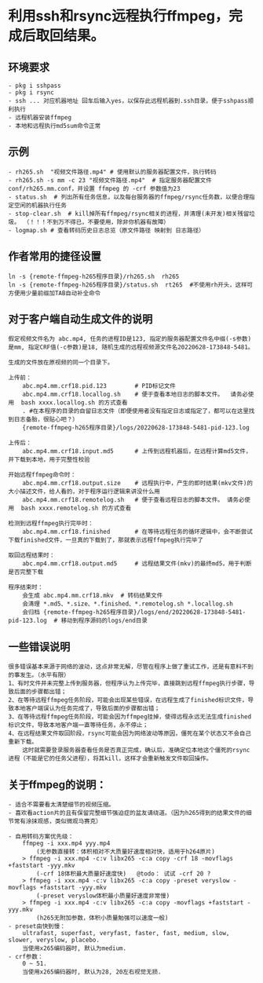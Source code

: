# 利用ssh和rsync远程执行ffmpeg，完成后取回结果。

## 环境要求
    - pkg i sshpass
    - pkg i rsync
    - ssh ... 对应机器地址 回车后输入yes，以保存此远程机器到.ssh目录，便于sshpass顺利执行
    - 远程机器安装ffmpeg
    - 本地和远程执行md5sum命令正常

## 示例

    - rh265.sh  "视频文件路径.mp4" # 使用默认的服务器配置文件，执行转码
    - rh265.sh -s mm -c 23 "视频文件路径.mp4"  # 指定服务器配置文件 conf/rh265.mm.conf，并设置 ffmpeg 的 -crf 参数值为23
    - status.sh  # 列出所有任务信息，以及每台服务器的ffmpeg/rsync任务数，以便合理指定空闲的机器执行任务
    - stop-clear.sh  # kill掉所有ffmpeg/rsync相关的进程，并清理(未开发)相关残留垃圾。 （！！！不到万不得已，不要使用，除非你机器有故障）
    - logmap.sh # 查看转码历史日志总览（原文件路径 映射到 日志路径）

## 作者常用的捷径设置
    ln -s {remote-ffmpeg-h265程序目录}/rh265.sh  rh265
    ln -s {remote-ffmpeg-h265程序目录}/status.sh  rt265  #不使用rh开头，这样可方便用少量前缀加TAB自动补全命令

## 对于客户端自动生成文件的说明
    假定视频文件名为 abc.mp4, 任务的进程ID是123, 指定的服务器配置文件名中缀(-s参数)是mm, 指定CRF值(-c参数)是18, 随机生成的远程视频源文件名20220628-173848-5481。
    
    生成的文件放在原视频的同一个目录下。
    
    上传前：
        abc.mp4.mm.crf18.pid.123        # PID标记文件
        abc.mp4.mm.crf18.locallog.sh    # 便于查看本地日志的脚本文件。  请务必使用  bash xxxx.locallog.sh 的方式查看
        . #在本程序的目录的自留日志文件（即便使用者没有指定日志或指定了，都可以在这里找到日志备胎，很贴心吧？）
        {remote-ffmpeg-h265程序目录}/logs/20220628-173848-5481-pid-123.log
        
    上传后：
        abc.mp4.mm.crf18.input.md5      # 上传到远程机器后，在远程计算md5文件，并下载到本地，用于完整性校验
        
    开始远程ffmpeg命令时：
        abc.mp4.mm.crf18.output.size    # 远程执行中，产生的即时结果(mkv文件)的大小描述文件，给人看的，对于程序运行逻辑来讲没什么用
        abc.mp4.mm.crf18.remotelog.sh   # 便于查看远程日志的脚本文件。 请务必使用  bash xxxx.remotelog.sh 的方式查看
        
    检测到远程ffmpeg执行完毕时：
        abc.mp4.mm.crf18.finished       # 在等待远程任务的循环逻辑中，会不断尝试下载finished文件，一旦真的下载到了，那就表示远程ffmpeg执行完毕了
        
    取回远程结果时：
        abc.mp4.mm.crf18.output.md5     # 远程结果文件(mkv)的最终md5，用于判断是否完整下载
        
    程序结束时：
        会生成 abc.mp4.mm.crf18.mkv  # 转码结果文件
        会清理 *.md5、*.size、*.finished、*.remotelog.sh *.locallog.sh
        会归档 {remote-ffmpeg-h265程序目录}/logs/end/20220628-173848-5481-pid-123.log  # 移动到程序源码的logs/end目录

## 一些错误说明
    很多错误基本来源于网络的波动，这点非常无解，尽管在程序上做了重试工作，还是有意料不到的事发生。（水平有限）
    1、有时文件并未完整上传到服务器，但程序认为上传完毕，直接跳到远程ffmpeg执行步骤，导致后面的步骤都出错；
    2、在等待远程ffmpeg任务阶段，可能会出现某些错误，在远程生成了finished标识文件，导致本地客户端误认为任务完成了，导致后面的步骤都出错；
    3、在等待远程ffmpeg任务阶段，可能会因为ffmpeg挂掉，使得远程永远无法生成finished标识文件，导致本地客户端一直等待任务，永不停止；
    4、在远程结果文件取回阶段，rsync可能会因为网络波动等原因，僵死在某个状态又不会自己重新下载。
        这时就需要登录服务器查看任务是否真正完成，确认后，准确定位本地这个僵死的rsync进程（不能是它的任务父进程），将其kill，这样才会重新触发文件取回操作。


## 关于ffmpeg的说明：
    - 适合不需要看太清楚细节的视频压缩。
    - 喜欢看action片的且有保留完整细节强迫症的盆友请绕道。（因为h265得到的结果文件的细节常有涂抹观感，类似微观马赛克）

    - 自用转码方案优先级：
        ffmpeg -i xxx.mp4 yyy.mp4
            (无参数直接转：体积相对不大质量好速度相对快，适用于h264原片) 
        > ffmpeg -i xxx.mp4 -c:v libx265 -c:a copy -crf 18 -movflags +faststart -yyy.mkv
            (-crf 18体积最大质量好速度快)   @todo： 试试 -crf 20 ?
        > ffmpeg -i xxx.mp4 -c:v libx265 -c:a copy -preset veryslow -movflags +faststart -yyy.mkv
            (-preset veryslow体积最小质量好速度非常慢)
        > ffmpeg -i xxx.mp4 -c:v libx265 -c:a copy -movflags +faststart -yyy.mkv
            (h265无附加参数，体积小质量勉强可以速度一般)
    - preset由快到慢：
        ultrafast, superfast, veryfast, faster, fast, medium, slow, slower, veryslow, placebo.
        当使用x265编码器时, 默认为medium.
    - crf参数：
        0 ~ 51.
        当使用x265编码器时, 默认为28, 20左右视觉无损.
        